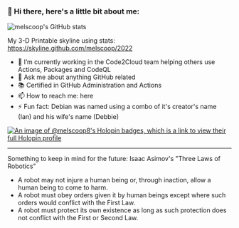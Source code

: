 ### 👋 Hi there, here's a little bit about me:

<!--
**melscoop/melscoop** is a ✨ _special_ ✨ repository because its `README.md` (this file) appears on your GitHub profile. 
--> 

![melscoop's GitHub stats](https://github-readme-stats.vercel.app/api?username=melscoop&show_icons=true)

My 3-D Printable skyline using stats: https://skyline.github.com/melscoop/2022

- 🔭 I’m currently working in the Code2Cloud team helping others use Actions, Packages and CodeQL
- 💬 Ask me about anything GitHub related 
- :books: Certified in GitHub Administration and Actions 
- 📫 How to reach me: here
- ⚡ Fun fact: Debian was named using a combo of it's creator's name (Ian) and his wife's name (Debbie) 

<!-- - RIP [Deb(Ian) Murdock](https://www.zdnet.com/article/debian-linux-founder-ian-murdock-dies-at-42-cause-unknown/) -->

[![An image of @melscoop8's Holopin badges, which is a link to view their full Holopin profile](https://holopin.me/melscoop8)](https://holopin.io/@melscoop8)



---

Something to keep in mind for the future: Isaac Asimov's "Three Laws of Robotics" 
- A robot may not injure a human being or, through inaction, allow a human being to come to harm.
- A robot must obey orders given it by human beings except where such orders would conflict with the First Law.
- A robot must protect its own existence as long as such protection does not conflict with the First or Second Law.
